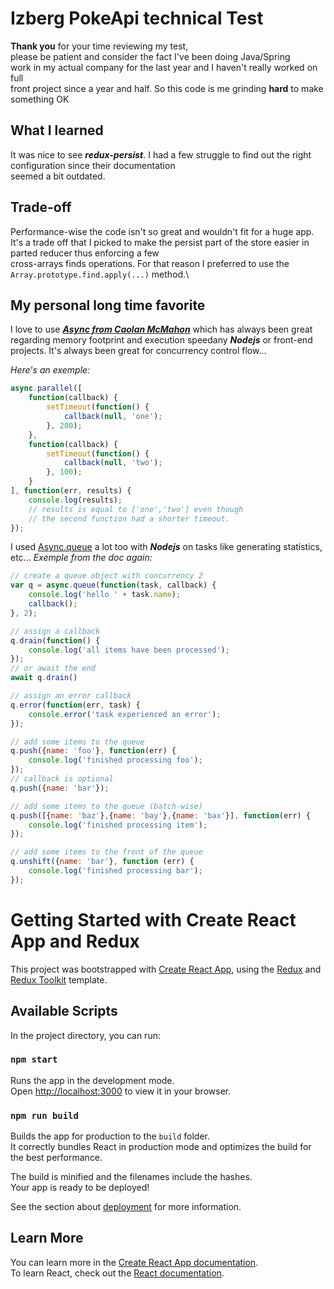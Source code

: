 # Izberg PokeApi technical Test

**Thank you** for your time reviewing my test,\
please be patient and consider the fact I've been doing Java/Spring\
work in my actual company for the last year and I haven't really worked on full\
front project since a year and half. So this code is me grinding **hard** to make something OK

## What I learned

It was nice to see ***redux-persist***.
I had a few struggle to find out the right configuration since their documentation\
seemed a bit outdated.

## Trade-off
Performance-wise the code isn't so great and wouldn't fit for a huge app.\
It's a trade off that I picked to make the persist part of the store easier in parted reducer thus enforcing a few \
cross-arrays finds operations.
For that reason I preferred to use the ```Array.prototype.find.apply(...)``` method.\

## My personal long time favorite

I love to use ***[Async from Caolan McMahon](https://caolan.github.io/async/v3/)*** which has always been great regarding memory footprint and execution speedany ***Nodejs*** or front-end projects. 
It's always been great for concurrency control flow...

*Here's an exemple:*
```javascript
async.parallel([
    function(callback) {
        setTimeout(function() {
            callback(null, 'one');
        }, 200);
    },
    function(callback) {
        setTimeout(function() {
            callback(null, 'two');
        }, 100);
    }
], function(err, results) {
    console.log(results);
    // results is equal to ['one','two'] even though
    // the second function had a shorter timeout.
});
```

I used [Async.queue](https://caolan.github.io/async/v3/docs.html#queue) a lot too with ***Nodejs*** on tasks like generating statistics, etc...
*Exemple from the doc again:*

```javascript
// create a queue object with concurrency 2
var q = async.queue(function(task, callback) {
    console.log('hello ' + task.name);
    callback();
}, 2);

// assign a callback
q.drain(function() {
    console.log('all items have been processed');
});
// or await the end
await q.drain()

// assign an error callback
q.error(function(err, task) {
    console.error('task experienced an error');
});

// add some items to the queue
q.push({name: 'foo'}, function(err) {
    console.log('finished processing foo');
});
// callback is optional
q.push({name: 'bar'});

// add some items to the queue (batch-wise)
q.push([{name: 'baz'},{name: 'bay'},{name: 'bax'}], function(err) {
    console.log('finished processing item');
});

// add some items to the front of the queue
q.unshift({name: 'bar'}, function (err) {
    console.log('finished processing bar');
});
```


# Getting Started with Create React App and Redux

This project was bootstrapped with [Create React App](https://github.com/facebook/create-react-app), using the [Redux](https://redux.js.org/) and [Redux Toolkit](https://redux-toolkit.js.org/) template.

## Available Scripts

In the project directory, you can run:

### `npm start`

Runs the app in the development mode.\
Open [http://localhost:3000](http://localhost:3000) to view it in your browser.

### `npm run build`

Builds the app for production to the `build` folder.\
It correctly bundles React in production mode and optimizes the build for the best performance.

The build is minified and the filenames include the hashes.\
Your app is ready to be deployed!

See the section about [deployment](https://facebook.github.io/create-react-app/docs/deployment) for more information.

## Learn More
You can learn more in the [Create React App documentation](https://facebook.github.io/create-react-app/docs/getting-started).\
To learn React, check out the [React documentation](https://reactjs.org/).
